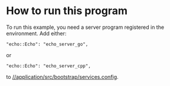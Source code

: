 # How to run this program

To run this example, you need a server program registered in the environment.
Add either:
```
"echo::Echo": "echo_server_go",
```
or
```
"echo::Echo": "echo_server_cpp",
```
to [//application/src/bootstrap/services.config](https://fuchsia.googlesource.com/application/+/master/src/bootstrap/services.config).
